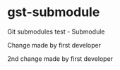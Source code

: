 # gst-submodule
Git submodules test - Submodule

Change made by first developer

2nd change made by first developer
